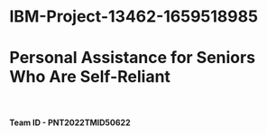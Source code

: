 # IBM-Project-13462-1659518985
<h1>Personal Assistance for Seniors Who Are Self-Reliant</h1><br />
<h4>Team ID - PNT2022TMID50622</h4>
